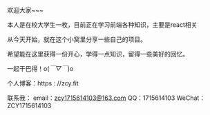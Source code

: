 欢迎大家~~~

本人是在校大学生一枚，目前正在学习前端各种知识，主要是react相关

从今天开始，就在这个小窝里分享一些自己的项目。

希望能在这里获得一份开心，学得一点知识，留得一些美好的回忆。

一起干巴得！o(*￣▽￣*)o

个人博客：https : //zcy.fit

联系我：
    email：zcy1715614103@163.com
    QQ：1715614103
    WeChat：ZCY1715614103
